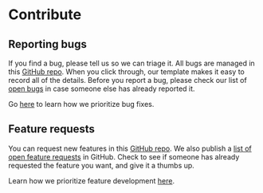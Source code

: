 # Contribute

## Reporting bugs

If you find a bug, please tell us so we can triage it. All bugs are managed in this [GitHub repo](https://github.com/portainer/portainer/issues/new?assignees=\&labels=bug%2Fneed-confirmation%2C+kind%2Fbug\&template=Bug\_report.md\&title=). When you click through, our template makes it easy to record all of the details. Before you report a bug, please check our list of [open bugs](https://github.com/portainer/portainer/labels/kind%2bug) in case someone else has already reported it.

Go [here](../faq/contributing/how-do-you-decide-which-bugs-and-features-to-work-on-first.md) to learn how we prioritize bug fixes.

## Feature requests

You can request new features in this [GitHub repo](https://github.com/portainer/portainer/issues/new?assignees=\&labels=\&template=Feature\_request.md\&title=). We also publish a [list of open feature requests](https://github.com/portainer/portainer/issues?q=is%3Aissue+is%3Aopen+label%3Abug%2Fconfirmed) in GitHub. Check to see if someone has already requested the feature you want, and give it a thumbs up.

Learn how we prioritize feature development [here](../faq/contributing/how-do-you-decide-which-bugs-and-features-to-work-on-first.md).
